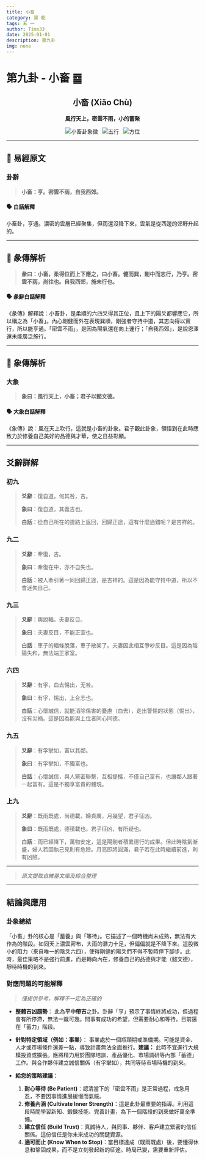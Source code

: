 ```yaml
---
title: 小畜
category: 巽 乾
tags: 五 一
author: Tims33
date: 2025-01-01
description: 第九卦
img: none
---
```


# 第九卦 - 小畜 ䷈

<div align="center">

## 小畜 (Xiǎo Chù)
**風行天上，密雲不雨，小的蓄聚**

</div>

<div align="center">

![小畜卦象徵](https://img.shields.io/badge/卦象-小畜-gray?style=for-the-badge)&ensp;
![五行](https://img.shields.io/badge/五行-上木下金-brightgreen?style=for-the-badge)&ensp;
![方位](https://img.shields.io/badge/方位-東南｜西北-lightblue?style=for-the-badge)

</div>

---

## 📜 易經原文

### 卦辭

> **小畜：亨。密雲不雨，自我西郊。**

#### 🗣️ 白話解釋
小畜卦，亨通。濃密的雲層已經聚集，但雨還沒降下來，雲氣是從西邊的郊野升起的。

---

## 📖 彖傳解析

> **彖曰：小畜，柔得位而上下應之，曰小畜。健而巽，剛中而志行，乃亨。密雲不雨，尚往也。自我西郊，施未行也。**

#### 🗣️ 彖辭白話解釋
《彖傳》解釋說：小畜卦，是柔順的六四爻得其正位，且上下的陽爻都響應它，所以稱之為「小畜」。內心剛健而外在表現巽順，剛強者守持中道，其志向得以實行，所以能亨通。「密雲不雨」，是因為陽氣還在向上運行；「自我西郊」，是說恩澤還未能廣泛施行。

---

## 🎯 象傳解析

### 大象

> **象曰：風行天上，小畜；君子以懿文德。**

#### 🗣️ 大象白話解釋
《象傳》說：風在天上吹行，這就是小畜的卦象。君子觀此卦象，領悟到在此時應致力於修養自己美好的品德與才華，使之日益彰顯。

---

## 爻辭詳解

### 初九

> **爻辭**：復自道，何其咎，吉。
>
> **象曰**：復自道，其義吉也。
>
> **白話**：從自己所在的道路上返回，回歸正途，這有什麼過錯呢？是吉祥的。

### 九二

> **爻辭**：牽復，吉。
>
> **象曰**：牽復在中，亦不自失也。
>
> **白話**：被人牽引著一同回歸正途，是吉祥的。這是因為能守持中道，所以不會迷失自己。

### 九三

> **爻辭**：輿說輻，夫妻反目。
>
> **象曰**：夫妻反目，不能正室也。
>
> **白話**：車子的輻條脫落，車子散架了。夫妻因此相互爭吵反目。這是因為陰陽失和，無法端正家室。

### 六四

> **爻辭**：有孚，血去惕出，无咎。
>
> **象曰**：有孚，惕出，上合志也。
>
> **白話**：心懷誠信，就能消除傷害的憂慮（血去），走出警惕的狀態（惕出），沒有災禍。這是因為能與上位者同心同德。

### 九五

> **爻辭**：有孚攣如，富以其鄰。
>
> **象曰**：有孚攣如，不獨富也。
>
> **白話**：心懷誠信，與人緊密聯繫，互相提攜，不僅自己富有，也讓鄰人跟著一起富有。這是不獨享富貴的體現。

### 上九

> **爻辭**：既雨既處，尚德載，婦貞厲，月幾望，君子征凶。
>
> **象曰**：既雨既處，德積載也。君子征凶，有所疑也。
>
> **白話**：雨已經降下，萬物安定，這是陽剛者積累德行的成果。但此時陰氣漸盛，婦人若固執己見則有危險。月亮即將圓滿，君子若在此時繼續前進，則有凶險。

---
> *原文提取自維基文庫及綜合整理*
---

## 結論與應用

### 卦象總結
「小畜」卦的核心是「蓄養」與「等待」。它描述了一個時機尚未成熟，無法有大作為的階段。如同天上濃雲密布，大雨的潛力十足，但偏偏就是不降下來。這股微小的阻力（來自唯一的陰爻六四），使得剛健的陽爻們不得不暫時停下腳步。此時，最佳策略不是強行前進，而是轉向內在，修養自己的品德與才能（懿文德），靜待時機的到來。

### 對應問題的可能解釋
> *僅提供參考，解釋不一定為正確的*

* **整體吉凶趨勢**：
    此為**平中帶吉**之卦。卦辭「亨」預示了事情終將成功，但過程會有所停滯，無法一蹴可幾。問事有成功的希望，但需要耐心和等待，目前還在「蓄力」階段。

* **針對特定領域（例如：事業）**：
    事業處於一個瓶頸期或準備期。可能是資金、人才或市場條件還差一點，導致計畫無法全面推行。**建議：** 此時不宜進行大規模投資或擴張。應將精力用於團隊培訓、產品優化、市場調研等內部「蓄德」工作。與合作夥伴建立誠信關係（有孚攣如），共同等待市場時機的到來。

* **給您的策略建議**：
    1.  **耐心等待 (Be Patient)**：認清當下的「密雲不雨」是正常過程，戒急用忍，不要因事情進展緩慢而氣餒。
    2.  **修養內涵 (Cultivate Inner Strength)**：這是此卦最重要的指導。利用這段時間學習新知、鍛鍊技能、完善計畫，為下一個階段的到來做好萬全準備。
    3.  **建立信任 (Build Trust)**：真誠待人，與同事、夥伴、客戶建立緊密的信任關係。這份信任是你未來成功的關鍵資源。
    4.  **適可而止 (Know When to Stop)**：當目標達成（既雨既處）後，要懂得休息和鞏固成果，而不是立刻發起新的征途。時局已變，需要重新評估。